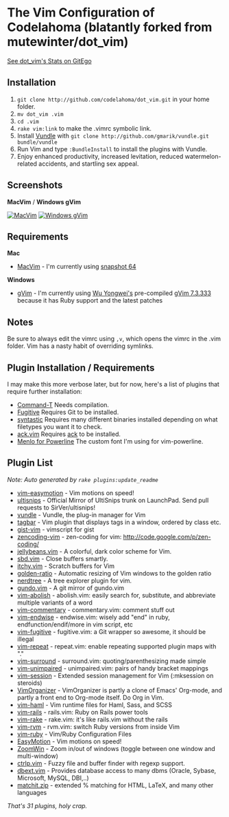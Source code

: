 # The Vim Configuration of Codelahoma (blatantly forked from mutewinter/dot\_vim)

[See dot_vim's Stats on GitEgo](http://gitego.com/codelahoma/dot_vim)

## Installation

1. `git clone http://github.com/codelahoma/dot_vim.git` in your home folder.
2. `mv dot_vim .vim`
3. `cd .vim`
4. `rake vim:link` to make the .vimrc symbolic link.
5. Install [Vundle](https://github.com/gmarik/vundle) with `git clone http://github.com/gmarik/vundle.git bundle/vundle`
6. Run Vim and type `:BundleInstall` to install the plugins with Vundle.
7. Enjoy enhanced productivity, increased levitation, reduced watermelon-related accidents, and startling sex appeal.

## Screenshots

**MacVim** / **Windows gVim**

[![MacVim](https://github.com/codelahoma/dot_vim/raw/master/screenshots/MacVim1_small.png)](https://github.com/codelahoma/dot_vim/raw/master/screenshots/MacVim1.png) [![Windows gVim](https://github.com/codelahoma/dot_vim/raw/master/screenshots/Windows1_small.png)](https://github.com/codelahoma/dot_vim/raw/master/screenshots/Windows1.png)

## Requirements

**Mac**

 * [MacVim](https://github.com/b4winckler/macvim) - I'm currently using [snapshot 64](https://github.com/b4winckler/macvim/downloads)

**Windows**

 * [gVim](http://www.vim.org/download.php#pc) - I'm currently using [Wu Yongwei's](http://wyw.dcweb.cn) pre-compiled [gVim 7.3.333](http://wyw.dcweb.cn/download.asp?path=vim&file=gvim73.zip) because it has Ruby support and the latest patches

## Notes

Be sure to always edit the vimrc using `,v`, which opens the vimrc in the .vim folder. Vim has a nasty habit of overriding symlinks.

## Plugin Installation / Requirements

I may make this more verbose later, but for now, here's a list of plugins that require further installation:

 * [Command-T](https://github.com/wincent/Command-T) Needs compilation.
 * [Fugitive](https://github.com/tpope/vim-fugitive) Requires Git to be installed.
 * [syntastic](https://github.com/scrooloose/syntastic) Requires many different binaries installed depending on what filetypes you want it to check.
 * [ack.vim](https://github.com/mileszs/ack.vim) Requires [ack](http://betterthangrep.com/) to be installed.
 * [Menlo for Powerline](https://gist.github.com/1627888) The custom font I'm using for vim-powerline.

## Plugin List

_Note: Auto generated by `rake plugins:update_readme`_


 * [vim-easymotion](https://github.com/Lokaltog/vim-easymotion) - Vim motions on speed!
 * [ultisnips](https://github.com/SirVer/ultisnips) - Official Mirror of UltiSnips trunk on LaunchPad. Send pull requests to SirVer/ultisnips!
 * [vundle](https://github.com/gmarik/vundle) - Vundle, the plug-in manager for Vim
 * [tagbar](https://github.com/majutsushi/tagbar) - Vim plugin that displays tags in a window, ordered by class etc.
 * [gist-vim](https://github.com/mattn/gist-vim) - vimscript for gist
 * [zencoding-vim](https://github.com/mattn/zencoding-vim) - zen-coding for vim: http://code.google.com/p/zen-coding/
 * [jellybeans.vim](https://github.com/nanotech/jellybeans.vim) - A colorful, dark color scheme for Vim.
 * [sbd.vim](https://github.com/orftz/sbd.vim) - Close buffers smartly.
 * [itchy.vim](https://github.com/programble/itchy.vim) - Scratch buffers for Vim
 * [golden-ratio](https://github.com/roman/golden-ratio) - Automatic resizing of Vim windows to the golden ratio 
 * [nerdtree](https://github.com/scrooloose/nerdtree) - A tree explorer plugin for vim.
 * [gundo.vim](https://github.com/sjl/gundo.vim) - A git mirror of gundo.vim
 * [vim-abolish](https://github.com/tpope/vim-abolish) - abolish.vim: easily search for, substitute, and abbreviate multiple variants of a word
 * [vim-commentary](https://github.com/tpope/vim-commentary) - commentary.vim: comment stuff out
 * [vim-endwise](https://github.com/tpope/vim-endwise) - endwise.vim: wisely add "end" in ruby, endfunction/endif/more in vim script, etc
 * [vim-fugitive](https://github.com/tpope/vim-fugitive) - fugitive.vim: a Git wrapper so awesome, it should be illegal
 * [vim-repeat](https://github.com/tpope/vim-repeat) - repeat.vim: enable repeating supported plugin maps with "."
 * [vim-surround](https://github.com/tpope/vim-surround) - surround.vim: quoting/parenthesizing made simple
 * [vim-unimpaired](https://github.com/tpope/vim-unimpaired) - unimpaired.vim: pairs of handy bracket mappings
 * [vim-session](https://github.com/xolox/vim-session) - Extended session management for Vim (:mksession on steroids)
 * [VimOrganizer](https://github.com/hsitz/VimOrganizer) - VimOrganizer is partly a clone of Emacs' Org-mode, and partly a front end to Org-mode itself.  Do Org in Vim.
 * [vim-haml](https://github.com/tpope/vim-haml) - Vim runtime files for Haml, Sass, and SCSS
 * [vim-rails](https://github.com/tpope/vim-rails) - rails.vim: Ruby on Rails power tools
 * [vim-rake](https://github.com/tpope/vim-rake) - rake.vim: it's like rails.vim without the rails
 * [vim-rvm](https://github.com/tpope/vim-rvm) - rvm.vim: switch Ruby versions from inside Vim
 * [vim-ruby](https://github.com/vim-ruby/vim-ruby) - Vim/Ruby Configuration Files
 * [EasyMotion](https://github.com/vim-scripts/EasyMotion) - Vim motions on speed!
 * [ZoomWin](https://github.com/vim-scripts/ZoomWin) - Zoom in/out  of windows (toggle between one window and multi-window)
 * [ctrlp.vim](https://github.com/vim-scripts/ctrlp.vim) - Fuzzy file and buffer finder with regexp support.
 * [dbext.vim](https://github.com/vim-scripts/dbext.vim) - Provides database access to many dbms (Oracle, Sybase, Microsoft, MySQL, DBI,..)
 * [matchit.zip](https://github.com/vim-scripts/matchit.zip) - extended % matching for HTML, LaTeX, and many other languages

_That's 31 plugins, holy crap._